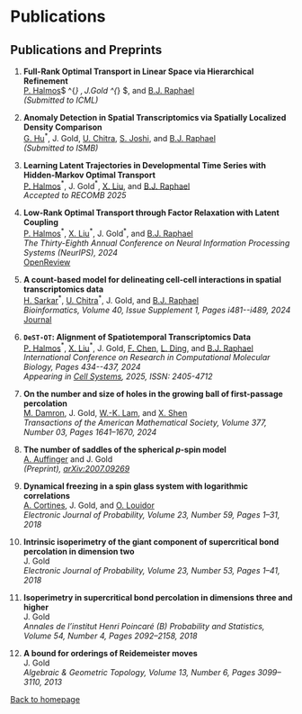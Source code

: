 # Publications

## Publications and Preprints

1. **Full-Rank Optimal Transport in Linear Space via Hierarchical Refinement**  
   [P. Halmos](https://www.linkedin.com/in/peter-halmos-680937124)$ ^{*} $, J. Gold$ ^{*} $, and [B.J. Raphael](https://www.cs.princeton.edu/~braphael/)  
   *(Submitted to ICML)*

2. **Anomaly Detection in Spatial Transcriptomics via Spatially Localized Density Comparison**  
   [G. Hu](https://raphael-group.github.io/people/)$^{*}$, J. Gold, [U. Chitra](https://uthsavc.github.io), [S. Joshi](https://www.linkedin.com/in/sunay-joshi/), and [B.J. Raphael](https://www.cs.princeton.edu/~braphael/)  
   *(Submitted to ISMB)*

3. **Learning Latent Trajectories in Developmental Time Series with Hidden-Markov Optimal Transport**  
   [P. Halmos](https://www.linkedin.com/in/peter-halmos-680937124)$^{*}$, J. Gold$^{*}$, [X. Liu](https://scholar.google.com/citations?user=ZiK_z9EAAAAJ&hl=en), and [B.J. Raphael](https://www.cs.princeton.edu/~braphael/)  
   *Accepted to RECOMB 2025*  

4. **Low-Rank Optimal Transport through Factor Relaxation with Latent Coupling**  
   [P. Halmos](https://www.linkedin.com/in/peter-halmos-680937124)$^{*}$, [X. Liu](https://scholar.google.com/citations?user=ZiK_z9EAAAAJ&hl=en)$^{*}$, J. Gold$^{*}$, and [B.J. Raphael](https://www.cs.princeton.edu/~braphael/)  
   *The Thirty-Eighth Annual Conference on Neural Information Processing Systems (NeurIPS), 2024*  
   [OpenReview](https://openreview.net/forum?id=hGgkdFF2hR)

5. **A count-based model for delineating cell-cell interactions in spatial transcriptomics data**  
   [H. Sarkar](https://www.hiraksarkar.com)$^{*}$, [U. Chitra](https://uthsavc.github.io)$^{*}$, J. Gold, and [B.J. Raphael](https://www.cs.princeton.edu/~braphael/)  
   *Bioinformatics, Volume 40, Issue Supplement 1, Pages i481--i489, 2024*  
   [Journal](https://academic.oup.com/bioinformatics/article/40/Supplement_1/i481/7700859)

6. **`DeST-OT`: Alignment of Spatiotemporal Transcriptomics Data**  
   [P. Halmos](https://www.linkedin.com/in/peter-halmos-680937124)$^{*}$, [X. Liu](https://scholar.google.com/citations?user=ZiK_z9EAAAAJ&hl=en)$^{*}$, J. Gold, [F. Chen](https://nephrology.wustl.edu/people/feng-chen-phd/), [L. Ding](https://dinglab.wustl.edu), and [B.J. Raphael](https://www.cs.princeton.edu/~braphael/)  
   *International Conference on Research in Computational Molecular Biology, Pages 434--437, 2024*  
   *Appearing in [Cell Systems](https://www.sciencedirect.com/science/article/pii/S240547122400365X), 2025, ISSN: 2405-4712*

7. **On the number and size of holes in the growing ball of first-passage percolation**  
   [M. Damron](https://people.math.gatech.edu/~mdamron6/), J. Gold, [W.-K. Lam](https://wk-lam.github.io/), and [X. Shen](https://people.math.wisc.edu/~xshen/)  
   *Transactions of the American Mathematical Society, Volume 377, Number 03, Pages 1641–1670, 2024*

8. **The number of saddles of the spherical $p$-spin model**  
   [A. Auffinger](http://math.northwestern.edu/~auffing/) and J. Gold  
   *(Preprint), [arXiv:2007.09269](https://arxiv.org/pdf/2007.09269.pdf)*

9. **Dynamical freezing in a spin glass system with logarithmic correlations**  
   [A. Cortines](http://user.math.uzh.ch/cortines/), J. Gold, and [O. Louidor](https://ie.technion.ac.il/~olouidor/)  
   *Electronic Journal of Probability, Volume 23, Number 59, Pages 1–31, 2018*

10. **Intrinsic isoperimetry of the giant component of supercritical bond percolation in dimension two**  
    J. Gold  
    *Electronic Journal of Probability, Volume 23, Number 53, Pages 1–41, 2018*

11. **Isoperimetry in supercritical bond percolation in dimensions three and higher**  
    J. Gold  
    *Annales de l’institut Henri Poincaré (B) Probability and Statistics, Volume 54, Number 4, Pages 2092–2158, 2018*

12. **A bound for orderings of Reidemeister moves**  
    J. Gold  
    *Algebraic & Geometric Topology, Volume 13, Number 6, Pages 3099–3110, 2013*
    
[Back to homepage](README.md)
